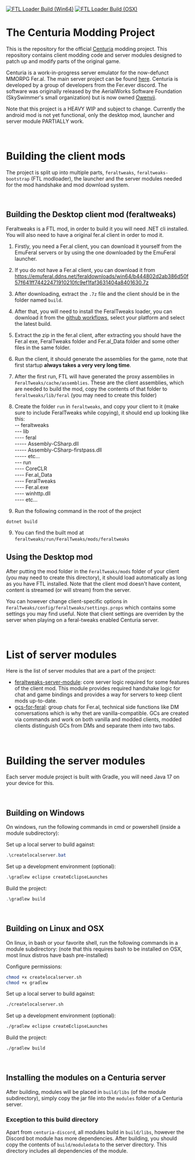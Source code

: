 [![FTL Loader Build (Win64)](https://github.com/SkySwimmer/Centuria-Modding/actions/workflows/win64-build.yml/badge.svg)](https://github.com/SkySwimmer/Centuria-Modding/actions/workflows/win64-build.yml)  [![FTL Loader Build (OSX)](https://github.com/SkySwimmer/Centuria-Modding/actions/workflows/osx-build.yml/badge.svg)](https://github.com/SkySwimmer/Centuria-Modding/actions/workflows/osx-build.yml) 

# The Centuria Modding Project
This is the repository for the official [Centuria](https://github.com/CPeers1/Centuria) modding project. This repository contains client modding code and server modules designed to patch up and modify parts of the original game.

Centuria is a work-in-progress server emulator for the now-defunct MMORPG Fer.al. The main server project can be found [here](https://github.com/CPeers1/Centuria). Centuria is developed by a group of developers from the Fer.ever discord. The software was originally released by the AerialWorks Software Foundation (SkySwimmer's small organization) but is now owned [Owenvii](https://github.com/CPeers1).

Note that this project is a HEAVY WIP and subject to change. Currently the android mod is not yet functional, only the desktop mod, launcher and server module PARTIALLY work.

<br/>

# Building the client mods
The project is split up into multiple parts, `feraltweaks`, `feraltweaks-bootstrap` (FTL modloader), the launcher and the server modules needed for the mod handshake and mod download system.

<br/>

## Building the Desktop client mod (feraltweaks)
Feraltweaks is a FTL mod, in order to build it you will need .NET cli installed.
You will also need to have a original fer.al client in order to mod it.

1. Firstly, you need a Fer.al client, you can download it yourself from the EmuFeral servers or by using the one downloaded by the EmuFeral launcher.

2. If you do not have a Fer.al client, you can download it from https://emuferal.ddns.net/feraldownloads/win64/b444802d2ab386d50f57f641ff74422471910210fc9ef1faf3631404a8401630.7z

3. After downloading, extract the `.7z` file and the client should be in the folder named `build`.

4. After that, you will need to install the FeralTweaks loader, you can download it from the [github workflows](https://github.com/SkySwimmer/Centuria-Modding/actions/), select your platform and select the latest build.

5. Extract the zip in the fer.al client, after extracting you should have the Fer.al exe, FeralTweaks folder and Fer.al_Data folder and some other files in the same folder.

6. Run the client, it should generate the assemblies for the game, note that first startup **always takes a very very long time**.

6. After the first run, FTL will have generated the proxy assemblies in `FeralTweaks/cache/assemblies`. These are the client assemblies, which are needed to build the mod, copy the contents of that folder to `feraltweaks/lib/feral` (you may need to create this folder)

7. Create the folder `run` in `feraltweaks`, and copy your client to it (make sure to include FeralTweaks while copying), it should end up looking like this:<br/>
-- feraltweaks<br/>
--- lib<br/>
---- feral<br/>
----- Assembly-CSharp.dll<br/>
----- Assembly-CSharp-firstpass.dll<br/>
----- etc...<br/>
--- run<br/>
---- CoreCLR<br/>
---- Fer.al_Data<br/>
---- FeralTweaks<br/>
---- Fer.al.exe<br/>
---- winhttp.dll<br/>
---- etc...<br/>

8. Run the following command in the root of the project
```
dotnet build
```

9. You can find the built mod at `feraltweaks/run/FeralTweaks/mods/feraltweaks`

## Using the Desktop mod
After putting the mod folder in the `FeralTweaks/mods` folder of your client (you may need to create this directory), it should load automatically as long as you have FTL installed. Note that the client mod doesn't have content, content is streamed (or will stream) from the  server.

You can however change client-specific options in `FeralTweaks/config/feraltweaks/settings.props` which contains some settings you may find useful. Note that client settings are overriden by the server when playing on a feral-tweaks enabled Centuria server.

<br/>

# List of server modules
Here is the list of server modules that are a part of the project:
 - [feraltweaks-server-module](https://github.com/SkySwimmer/Centuria-Modding/tree/main/feraltweaks-server-module): core server logic required for some features of the client mod. This module provides required handshake logic for chat and game bindings and provides a way for servers to keep client mods up-to-date.
 - [gcs-for-feral](https://github.com/SkySwimmer/Centuria-Modules): group chats for Fer.al, technical side functions like DM conversations which is why thet are vanilla-compatible. GCs are created via commands and work on both vanilla and modded clients, modded clients distinguish GCs from DMs and separate them into two tabs.

<br/>

# Building the server modules
Each server module project is built with Gradle, you will need Java 17 on your device for this.


<br/>


## Building on Windows
On windows, run the following commands in cmd or powershell (inside a module subdirectory):

Set up a local server to build against:
```powershell
.\createlocalserver.bat
```

Set up a development environment (optional):
```powershell
.\gradlew eclipse createEclipseLaunches
```

Build the project:
```powershell
.\gradlew build
```

<br/>

## Building on Linux and OSX
On linux, in bash or your favorite shell, run the following commands in a module subdirectory: (note that this requires bash to be installed on OSX, most linux distros have bash pre-installed)

Configure permissions:
```bash
chmod +x createlocalserver.sh
chmod +x gradlew
```

Set up a local server to build against:
```bash
./createlocalserver.sh
```

Set up a development environment (optional):
```bash
./gradlew eclipse createEclipseLaunches
```

Build the project:
```bash
./gradlew build
```

<br/>

## Installing the modules on a Centuria server
After building, modules will be placed in `build/libs` (of the module subdirectory), simply copy the jar file into the `modules` folder of a Centuria server.

### Exception to this build directory
Apart from `centuria-discord`, all modules build in `build/libs`, however the Discord bot module has more dependencies. After building, you should copy the contents of `build/moduledata` to the server directory. This directory includes all dependencies of the module.
